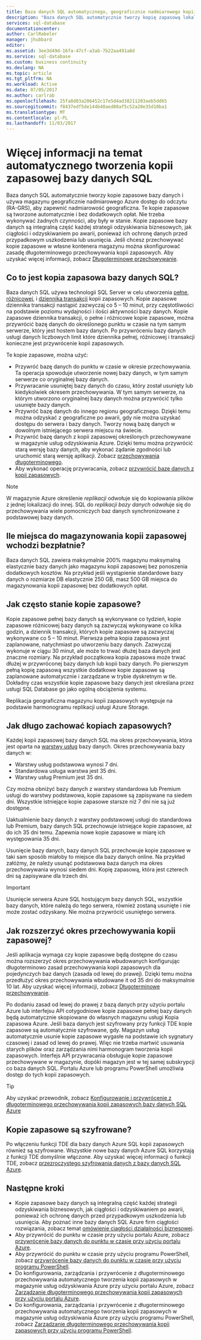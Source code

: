 ```yaml
---
title: Baza danych SQL automatycznego, geograficznie nadmiarowego kopii zapasowych Azure | Dokumentacja firmy Microsoft
description: "Baza danych SQL automatycznie tworzy kopię zapasową lokalnej bazy danych co kilka minut i korzysta z magazynu geograficznie nadmiarowego Azure dostęp do odczytu dla nadmiarowość geograficzna."
services: sql-database
documentationcenter: 
author: CarlRabeler
manager: jhubbard
editor: 
ms.assetid: 3ee3d49d-16fa-47cf-a3ab-7b22aa491a8d
ms.service: sql-database
ms.custom: business continuity
ms.devlang: NA
ms.topic: article
ms.tgt_pltfrm: NA
ms.workload: Active
ms.date: 07/05/2017
ms.author: carlrab
ms.openlocfilehash: 25fa8d03a206452c17e5d4ad38211203aeb5dd65
ms.sourcegitcommit: f8437edf5de144b40aed00af5c52a20e35d10ba1
ms.translationtype: MT
ms.contentlocale: pl-PL
ms.lasthandoff: 11/03/2017
---
```

# <a name="learn-about-automatic-sql-database-backups"></a>Więcej informacji na temat automatycznego tworzenia kopii zapasowej bazy danych SQL

Baza danych SQL automatycznie tworzy kopie zapasowe bazy danych i używa magazynu geograficznie nadmiarowego Azure dostęp do odczytu (RA-GRS), aby zapewnić nadmiarowość geograficzna. Te kopie zapasowe są tworzone automatycznie i bez dodatkowych opłat. Nie trzeba wykonywać żadnych czynności, aby były w stanie. Kopie zapasowe bazy danych są integralną część każdej strategii odzyskiwania biznesowych, jak ciągłości i odzyskiwaniem po awarii, ponieważ ich ochronę danych przed przypadkowym uszkodzenia lub usunięcia. Jeśli chcesz przechowywać kopie zapasowe w własne kontenera magazynu można skonfigurować zasadę długoterminowego przechowywania kopii zapasowych. Aby uzyskać więcej informacji, zobacz [Długoterminowe przechowywanie](sql-database-long-term-retention.md).

## <a name="what-is-a-sql-database-backup"></a>Co to jest kopia zapasowa bazy danych SQL?

Baza danych SQL używa technologii SQL Server w celu utworzenia [pełne](https://msdn.microsoft.com/library/ms186289.aspx), [różnicowej](https://msdn.microsoft.com/library/ms175526.aspx), i [dziennika transakcji](https://msdn.microsoft.com/library/ms191429.aspx) kopii zapasowych. Kopie zapasowe dziennika transakcji nastąpić zazwyczaj co 5 – 10 minut, przy częstotliwości na podstawie poziomu wydajności i ilości aktywności bazy danych. Kopie zapasowe dziennika transakcji, o pełne i różnicowe kopie zapasowe, można przywrócić bazę danych do określonego punktu w czasie na tym samym serwerze, który jest hostem bazy danych. Po przywróceniu bazy danych usługi danych liczbowych limit które dziennika pełnej, różnicowej i transakcji konieczne jest przywrócenie kopii zapasowych.


Te kopie zapasowe, można użyć:

* Przywróć bazę danych do punktu w czasie w okresie przechowywania. Ta operacja spowoduje utworzenie nowej bazy danych, w tym samym serwerze co oryginalnej bazy danych.
* Przywracanie usuniętej bazy danych do czasu, który został usunięty lub kiedykolwiek okresem przechowywania. W tym samym serwerze, na którym utworzono oryginalnej bazy danych można przywrócić tylko usunięte bazy danych.
* Przywróć bazę danych do innego regionu geograficznego. Dzięki temu można odzyskać z geograficzne po awarii, gdy nie można uzyskać dostępu do serwera i bazy danych. Tworzy nową bazę danych w dowolnym istniejącego serwera miejscu na świecie. 
* Przywróć bazę danych z kopii zapasowej określonych przechowywane w magazynie usług odzyskiwania Azure. Dzięki temu można przywrócić starą wersję bazy danych, aby wykonać żądanie zgodności lub uruchomić starą wersję aplikacji. Zobacz [przechowywania długoterminowego](sql-database-long-term-retention.md).
* Aby wykonać operację przywracania, zobacz [przywrócić bazę danych z kopii zapasowych](sql-database-recovery-using-backups.md).

> [!NOTE]
> W magazynie Azure określenie *replikacji* odwołuje się do kopiowania plików z jednej lokalizacji do innej. SQL do *replikacji bazy danych* odwołuje się do przechowywania wiele pomocniczych baz danych synchronizowane z podstawowej bazy danych. 
> 

## <a name="how-much-backup-storage-is-included-at-no-cost"></a>Ile miejsca do magazynowania kopii zapasowej wchodzi bezpłatnie?
Baza danych SQL zawiera maksymalnie 200% magazynu maksymalną elastycznie bazy danych jako magazynu kopii zapasowej bez ponoszenia dodatkowych kosztów. Na przykład jeśli wystąpienie standardowe bazy danych o rozmiarze DB elastycznie 250 GB, masz 500 GB miejsca do magazynowania kopii zapasowej bez dodatkowych opłat. 

## <a name="how-often-do-backups-happen"></a>Jak często stanie kopie zapasowe?
Kopie zapasowe pełnej bazy danych są wykonywane co tydzień, kopie zapasowe różnicowej bazy danych są zazwyczaj wykonywane co kilka godzin, a dziennik transakcji, których kopie zapasowe są zazwyczaj wykonywane co 5 – 10 minut. Pierwsza pełna kopia zapasowa jest zaplanowane, natychmiast po utworzeniu bazy danych. Zazwyczaj wykonuje w ciągu 30 minut, ale może to trwać dłużej baza danych jest znaczne rozmiary. Na przykład początkowa kopia zapasowa może trwać dłużej w przywróconej bazy danych lub kopii bazy danych. Po pierwszym pełną kopię zapasową wszystkie dodatkowe kopie zapasowe są zaplanowane automatycznie i zarządzane w trybie dyskretnym w tle. Dokładny czas wszystkie kopie zapasowe bazy danych jest określana przez usługi SQL Database go jako ogólną obciążenia systemu. 

Replikacja geograficzna magazynu kopii zapasowych występuje na podstawie harmonogramu replikacji usługi Azure Storage.

## <a name="how-long-do-you-keep-my-backups"></a>Jak długo zachować kopiach zapasowych?
Każdej kopii zapasowej bazy danych SQL ma okres przechowywania, która jest oparta na [warstwy usług](sql-database-service-tiers.md) bazy danych. Okres przechowywania bazy danych w:


* Warstwy usług podstawowa wynosi 7 dni.
* Standardowa usługa warstwa jest 35 dni.
* Warstwy usług Premium jest 35 dni.

Czy można obniżyć bazy danych z warstwy standardowa lub Premium usługi do warstwy podstawowa, kopie zapasowe są zapisywane na siedem dni. Wszystkie istniejące kopie zapasowe starsze niż 7 dni nie są już dostępne. 

Uaktualnienie bazy danych z warstwy podstawowej usługi do standardowa lub Premium, bazy danych SQL przechowuje istniejące kopie zapasowe, aż do ich 35 dni temu. Zapewnia nowe kopie zapasowe w miarę ich występowania 35 dni.

Usunięcie bazy danych, bazy danych SQL przechowuje kopie zapasowe w taki sam sposób miałoby to miejsce dla bazy danych online. Na przykład załóżmy, że należy usunąć podstawowa baza danych ma okres przechowywania wynosi siedem dni. Kopię zapasową, która jest czterech dni są zapisywane dla trzech dni.

> [!IMPORTANT]
> Usunięcie serwera Azure SQL hostującym bazy danych SQL, wszystkie bazy danych, które należą do tego serwera, również zostaną usunięte i nie może zostać odzyskany. Nie można przywrócić usuniętego serwera.
> 

## <a name="how-to-extend-the-backup-retention-period"></a>Jak rozszerzyć okres przechowywania kopii zapasowej?
Jeśli aplikacja wymaga czy kopie zapasowe będą dostępne do czasu można rozszerzyć okres przechowywania wbudowanych konfigurując długoterminowo zasad przechowywania kopii zapasowych dla pojedynczych baz danych (zasada od lewej do prawej). Dzięki temu można przedłużyć okres przechowywania wbudowane it od 35 dni do maksymalnie 10 lat. Aby uzyskać więcej informacji, zobacz [Długoterminowe przechowywanie](sql-database-long-term-retention.md).

Po dodaniu zasad od lewej do prawej z bazą danych przy użyciu portalu Azure lub interfejsu API cotygodniowe kopie zapasowe pełnej bazy danych będą automatycznie skopiowane do własnych magazynu usługi Kopia zapasowa Azure. Jeśli baza danych jest szyfrowany przy funkcji TDE kopie zapasowe są automatycznie szyfrowane, gdy.  Magazyn usług automatycznie usunie kopie zapasowe wygasłe na podstawie ich sygnatury czasowej i zasad od lewej do prawej.  Więc nie trzeba martwić usuwania starych plików oraz zarządzania nimi harmonogram tworzenia kopii zapasowych. Interfejs API przywracania obsługuje kopie zapasowe przechowywane w magazynie, dopóki magazyn jest w tej samej subskrypcji co baza danych SQL. Portalu Azure lub programu PowerShell umożliwia dostęp do tych kopii zapasowych.

> [!TIP]
> Aby uzyskać przewodnik, zobacz [Konfigurowanie i przywrócenie z długoterminowego przechowywania kopii zapasowych bazy danych SQL Azure](sql-database-long-term-backup-retention-configure.md)
>

## <a name="are-backups-encrypted"></a>Kopie zapasowe są szyfrowane?

Po włączeniu funkcji TDE dla bazy danych Azure SQL kopii zapasowych również są szyfrowane. Wszystkie nowe bazy danych Azure SQL korzystają z funkcji TDE domyślnie włączone. Aby uzyskać więcej informacji o funkcji TDE, zobacz [przezroczystego szyfrowania danych z bazy danych SQL Azure](/sql/relational-databases/security/encryption/transparent-data-encryption-azure-sql).

## <a name="next-steps"></a>Następne kroki

- Kopie zapasowe bazy danych są integralną część każdej strategii odzyskiwania biznesowych, jak ciągłości i odzyskiwaniem po awarii, ponieważ ich ochronę danych przed przypadkowym uszkodzenia lub usunięcia. Aby poznać inne bazy danych SQL Azure firm ciągłości rozwiązania, zobacz temat [omówienie ciągłości działalności biznesowej](sql-database-business-continuity.md).
- Aby przywrócić do punktu w czasie przy użyciu portalu Azure, zobacz [przywrócenie bazy danych do punktu w czasie przy użyciu portalu Azure](sql-database-recovery-using-backups.md).
- Aby przywrócić do punktu w czasie przy użyciu programu PowerShell, zobacz [przywrócenie bazy danych do punktu w czasie przy użyciu programu PowerShell](scripts/sql-database-restore-database-powershell.md).
- Do konfigurowania, zarządzania i przywrócenie z długoterminowego przechowywania automatycznego tworzenia kopii zapasowych w magazynie usług odzyskiwania Azure przy użyciu portalu Azure, zobacz [Zarządzanie długoterminowego przechowywania kopii zapasowych przy użyciu portalu Azure](sql-database-long-term-backup-retention-configure.md).
- Do konfigurowania, zarządzania i przywrócenie z długoterminowego przechowywania automatycznego tworzenia kopii zapasowych w magazynie usług odzyskiwania Azure przy użyciu programu PowerShell, zobacz [Zarządzanie długoterminowego przechowywania kopii zapasowych przy użyciu programu PowerShell](sql-database-long-term-backup-retention-configure.md).
